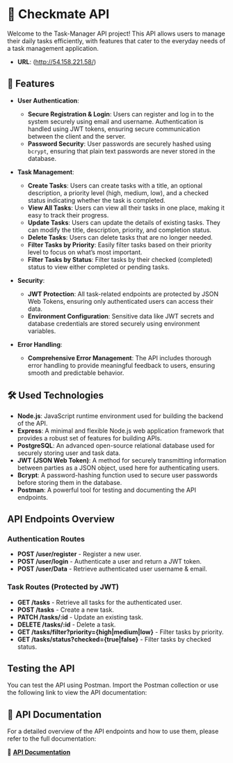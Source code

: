 # 📝 Checkmate API

Welcome to the Task-Manager API project! This API allows users to manage their daily tasks efficiently, with features that cater to the everyday needs of a task management application.

- **URL**: (http://54.158.221.58/)
## 🚀 Features

- **User Authentication**:
  - **Secure Registration & Login**: Users can register and log in to the system securely using email and username. Authentication is handled using JWT tokens, ensuring secure communication between the client and the server.
  - **Password Security**: User passwords are securely hashed using `bcrypt`, ensuring that plain text passwords are never stored in the database.

- **Task Management**:
  - **Create Tasks**: Users can create tasks with a title, an optional description, a priority level (high, medium, low), and a checked status indicating whether the task is completed.
  - **View All Tasks**: Users can view all their tasks in one place, making it easy to track their progress.
  - **Update Tasks**: Users can update the details of existing tasks. They can modify the title, description, priority, and completion status.
  - **Delete Tasks**: Users can delete tasks that are no longer needed.
  - **Filter Tasks by Priority**: Easily filter tasks based on their priority level to focus on what’s most important.
  - **Filter Tasks by Status**: Filter tasks by their checked (completed) status to view either completed or pending tasks.

- **Security**:
  - **JWT Protection**: All task-related endpoints are protected by JSON Web Tokens, ensuring only authenticated users can access their data.
  - **Environment Configuration**: Sensitive data like JWT secrets and database credentials are stored securely using environment variables.

- **Error Handling**:
  - **Comprehensive Error Management**: The API includes thorough error handling to provide meaningful feedback to users, ensuring smooth and predictable behavior.

## 🛠️ Used Technologies

- **Node.js**: JavaScript runtime environment used for building the backend of the API.
- **Express**: A minimal and flexible Node.js web application framework that provides a robust set of features for building APIs.
- **PostgreSQL**: An advanced open-source relational database used for securely storing user and task data.
- **JWT (JSON Web Token)**: A method for securely transmitting information between parties as a JSON object, used here for authenticating users.
- **Bcrypt**: A password-hashing function used to secure user passwords before storing them in the database.
- **Postman**: A powerful tool for testing and documenting the API endpoints.

## API Endpoints Overview
### Authentication Routes

- **POST /user/register** - Register a new user.
- **POST /user/login** - Authenticate a user and return a JWT token.
- **POST /user/Data** - Retrieve authenticated user username & email.

### Task Routes (Protected by JWT)


- **GET /tasks** - Retrieve all tasks for the authenticated user.
- **POST /tasks** - Create a new task.
- **PATCH /tasks/:id** - Update an existing task.
- **DELETE /tasks/:id** - Delete a task.
- **GET /tasks/filter?priority={high|medium|low}** - Filter tasks by priority.
- **GET /tasks/status?checked={true|false}** - Filter tasks by checked status.


## Testing the API
You can test the API using Postman. Import the Postman collection or use the following link to view the API documentation:



## 📄 API Documentation

For a detailed overview of the API endpoints and how to use them, please refer to the full documentation:

🔗 **[API Documentation](https://documenter.getpostman.com/view/37432599/2sAXjSy8fC)**


